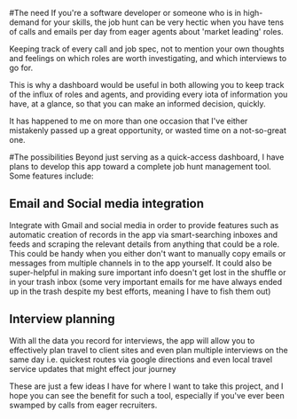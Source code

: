 #The need
If you're a software developer or someone who is in high-demand for your skills, the job hunt can be very hectic when you have tens of calls and emails per day from eager agents about 'market leading' roles.

Keeping track of every call and job spec, not to mention your own thoughts and feelings on which roles are worth investigating, and which interviews to go for.

This is why a dashboard would be useful in both allowing you to keep track of the influx of roles and agents, and providing every iota of information you have, at a glance, so that you can make an informed decision, quickly.

It has happened to me on more than one occasion that I've either mistakenly passed up a great opportunity, or wasted time on a not-so-great one.

#The possibilities
Beyond just serving as a quick-access dashboard, I have plans to develop this app toward a complete job hunt management tool. Some features include:

## Email and Social media integration
 Integrate with Gmail and social media in order to provide features such as automatic creation of records in the app via smart-searching inboxes and feeds and scraping the relevant details from anything that could be a role.
 This could be handy when you either don't want to manually copy emails or messages from multiple channels in to the app yourself.
 It could also be super-helpful in making sure important info doesn't get lost in the shuffle or in your trash inbox (some very important emails for me have always ended up in the trash despite my best efforts, meaning I have to fish them out)

## Interview planning
With all the data you record for interviews, the app will allow you to effectively plan travel to client sites and even plan multiple interviews on the same day i.e. quickest routes via google directions and even local travel service updates that might effect jour journey

These are just a few ideas I have for where I want to take this project, and I hope you can see the benefit for such a tool, especially if you've ever been swamped by calls from eager recruiters.